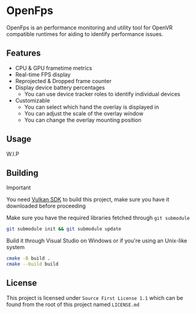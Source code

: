 # OpenFps

OpenFps is an performance monitoring and utility tool for OpenVR compatible runtimes for aiding to identify performance issues.

## Features

- CPU & GPU frametime metrics
- Real-time FPS display
- Reprojected & Dropped frame counter
- Display device battery percentages
	- You can use device tracker roles to identify individual devices
- Customizable
	- You can select which hand the overlay is displayed in
	- You can adjust the scale of the overlay window
	- You can change the overlay mounting position

## Usage

W.I.P

## Building

> [!IMPORTANT]
> You need [Vulkan SDK](https://vulkan.lunarg.com/) to build this project, make sure you have it downloaded before proceeding

Make sure you have the required libraries fetched through `git submodule`

```sh
git submodule init && git submodule update
```

Build it through Visual Studio on Windows or if you're using an Unix-like system

```sh
cmake -B build .
cmake --build build
```

## License

This project is licensed under `Source First License 1.1` which can be found from the root of this project named `LICENSE.md`
